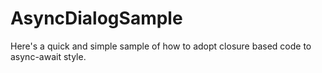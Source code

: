 # AsyncDialogSample

Here's a quick and simple sample of how to adopt closure based code to async-await style. 
